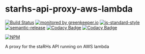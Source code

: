 # starhs-api-proxy-aws-lambda
  
[![Build Status](https://travis-ci.com/ResourcefulHumans/starhs-api-proxy-aws-lambda.svg?token=4soJpdPmroe6syDk1oD3&branch=master)](https://travis-ci.com/ResourcefulHumans/starhs-api-proxy-aws-lambda)
[![monitored by greenkeeper.io](https://img.shields.io/badge/greenkeeper.io-monitored-brightgreen.svg)](http://greenkeeper.io/) 
[![js-standard-style](https://img.shields.io/badge/code%20style-standard-brightgreen.svg)](http://standardjs.com/)
[![semantic-release](https://img.shields.io/badge/semver-semantic%20release-e10079.svg)](https://github.com/semantic-release/semantic-release)
[![Codacy Badge](https://api.codacy.com/project/badge/Grade/3158e27af9b1481a8145928f6839369a)](https://www.codacy.com/app/ResourcefulHumans/starhs-api-proxy-aws-lambda?utm_source=github.com&amp;utm_medium=referral&amp;utm_content=ResourcefulHumans/starhs-api-proxy-aws-lambda&amp;utm_campaign=Badge_Grade)
[![Codacy Badge](https://api.codacy.com/project/badge/Coverage/3158e27af9b1481a8145928f6839369a)](https://www.codacy.com/app/ResourcefulHumans/starhs-api-proxy-aws-lambda?utm_source=github.com&amp;utm_medium=referral&amp;utm_content=ResourcefulHumans/starhs-api-proxy-aws-lambda&amp;utm_campaign=Badge_Coverage)

[![NPM](https://nodei.co/npm/starhs-api-proxy-aws-lambda.png?downloads=true&downloadRank=true&stars=true)](https://nodei.co/npm/starhs-api-proxy-aws-lambda/)

A proxy for the staRHs API running on AWS lambda
